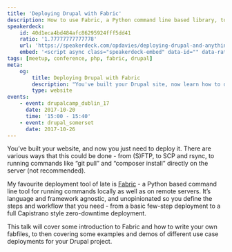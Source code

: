 ```yaml
---
title: 'Deploying Drupal with Fabric'
description: How to use Fabric, a Python command line based library, to deploy your Drupal applications.
speakerdeck:
    id: 40d1eca4bd484afc86295924fff5dd41
    ratio: '1.77777777777778'
    url: 'https://speakerdeck.com/opdavies/deploying-drupal-and-anything-else-with-fabric'
    embed: '<script async class="speakerdeck-embed" data-id="" data-ratio="" src="//speakerdeck.com/assets/embed.js"></script>'
tags: [meetup, conference, php, fabric, drupal]
meta:
    og:
        title: Deploying Drupal with Fabric
        description: "You've built your Drupal site, now learn how to deploy it with Fabric."
        type: website
events:
    - event: drupalcamp_dublin_17
      date: 2017-10-20
      time: '15:00 - 15:40'
    - event: drupal_somerset
      date: 2017-10-26
---
```

You’ve built your website, and now you just need to deploy it. There are various ways that this could be done - from (S)FTP, to SCP and rsync, to running commands like “git pull” and “composer install” directly on the server (not recommended).

My favourite deployment tool of late is [Fabric][1] - a Python based command line tool for running commands locally as well as on remote servers. It’s language and framework agnostic, and unopinionated so you define the steps and workflow that you need - from a basic few-step deployment to a full Capistrano style zero-downtime deployment.

This talk will cover some introduction to Fabric and how to write your own fabfiles, to then covering some examples and demos of different use case deployments for your Drupal project.

[1]: http://www.fabfile.org
